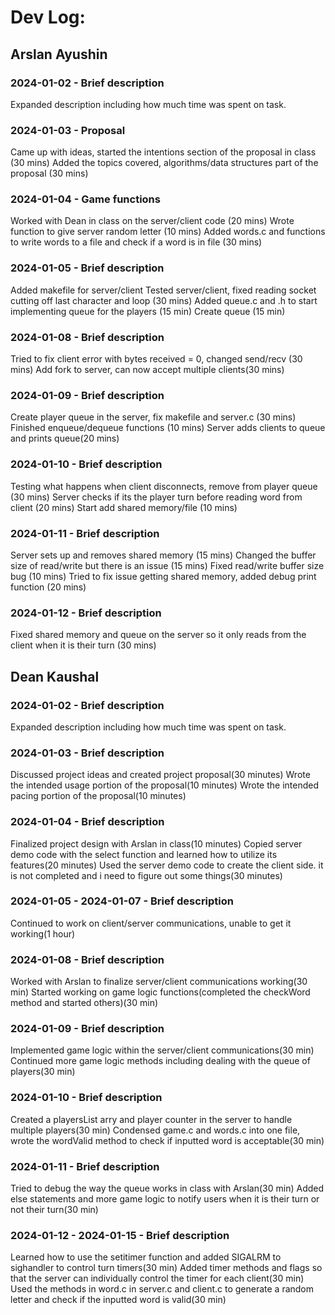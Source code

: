 # Dev Log:

## Arslan Ayushin

### 2024-01-02 - Brief description
Expanded description including how much time was spent on task.

### 2024-01-03 - Proposal
Came up with ideas, started the intentions section of the proposal in class (30 mins)
Added the topics covered, algorithms/data structures part of the proposal (30 mins)

### 2024-01-04 - Game functions
Worked with Dean in class on the server/client code (20 mins)
Wrote function to give server random letter (10 mins)
Added words.c and functions to write words to a file and check if a word is in file (30 mins)

### 2024-01-05 - Brief description
Added makefile for server/client
Tested server/client, fixed reading socket cutting off last character and loop (30 mins)
Added queue.c and .h to start implementing queue for the players (15 min)
Create queue (15 min)

### 2024-01-08 - Brief description
Tried to fix client error with bytes received = 0, changed send/recv (30 mins)
Add fork to server, can now accept multiple clients(30 mins)

### 2024-01-09 - Brief description
Create player queue in the server, fix makefile and server.c (30 mins)
Finished enqueue/dequeue functions (10 mins)
Server adds clients to queue and prints queue(20 mins)

### 2024-01-10 - Brief description
Testing what happens when client disconnects, remove from player queue (30 mins)
Server checks if its the player turn before reading word from client (20 mins)
Start add shared memory/file (10 mins)

### 2024-01-11 - Brief description
Server sets up and removes shared memory (15 mins)
Changed the buffer size of read/write but there is an issue (15 mins)
Fixed read/write buffer size bug (10 mins)
Tried to fix issue getting shared memory, added debug print function (20 mins)

### 2024-01-12 - Brief description
Fixed shared memory and queue on the server so it only reads from the client when it is their turn (30 mins)


## Dean Kaushal

### 2024-01-02 - Brief description
Expanded description including how much time was spent on task.

### 2024-01-03 - Brief description
Discussed project ideas and created project proposal(30 minutes)
Wrote the intended usage portion of the proposal(10 minutes)
Wrote the intended pacing portion of the proposal(10 minutes)

### 2024-01-04 - Brief description
Finalized project design with Arslan in class(10 minutes)
Copied server demo code with the select function and learned how to utilize its features(20 minutes)
Used the server demo code to create the client side. it is not completed and i need to figure out some things(30 minutes)

### 2024-01-05 - 2024-01-07 - Brief description
Continued to work on client/server communications, unable to get it working(1 hour)

### 2024-01-08 - Brief description
Worked with Arslan to finalize server/client communications working(30 min)
Started working on game logic functions(completed the checkWord method and started others)(30 min)

### 2024-01-09 - Brief description
Implemented game logic within the server/client communications(30 min)
Continued more game logic methods including dealing with the queue of players(30 min)

### 2024-01-10 - Brief description
Created a playersList arry and player counter in the server to handle multiple players(30 min)
Condensed game.c and words.c into one file, wrote the wordValid method to check if inputted word is acceptable(30 min)

### 2024-01-11 - Brief description
Tried to debug the way the queue works in class with Arslan(30 min)
Added else statements and more game logic to notify users when it is their turn or not their turn(30 min)

### 2024-01-12 - 2024-01-15 - Brief description
Learned how to use the setitimer function and added SIGALRM to sighandler to control turn timers(30 min)
Added timer methods and flags so that the server can individually control the timer for each client(30 min)
Used the methods in word.c in server.c and client.c to generate a random letter and check if the inputted word is valid(30 min)